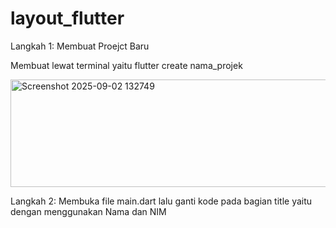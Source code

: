 # layout_flutter

Langkah 1: Membuat Proejct Baru

Membuat lewat terminal yaitu flutter create nama_projek

<img width="778" height="172" alt="Screenshot 2025-09-02 132749" src="https://github.com/user-attachments/assets/7549f6bc-63a5-4078-b4fa-6dbb81396df4" />

Langkah 2: Membuka file main.dart lalu ganti kode pada bagian title yaitu dengan menggunakan Nama dan NIM

